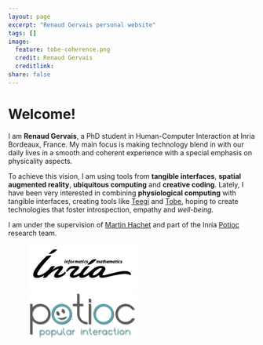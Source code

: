 ```yaml
---
layout: page
excerpt: "Renaud Gervais personal website"
tags: []
image:
  feature: tobe-coherence.png
  credit: Renaud Gervais
  creditlink: 
share: false
---
```


# Welcome!
I am **Renaud Gervais**, a PhD student in Human-Computer Interaction at Inria Bordeaux, France. My main focus is making technology blend in with our daily lives in a smooth and coherent experience with a special emphasis on physicality aspects.

To achieve this vision, I am using tools from **tangible interfaces**, **spatial augmented reality**, **ubiquitous computing** and **creative coding**. Lately, I have been very interested in combining **physiological computing** with tangible interfaces, creating tools like [Teegi](/teegi-tangible-eeg-interface/) and [Tobe](/tobe/), hoping to create technologies that foster introspection, empathy and *well-being*.

I am under the supervision of [Martin Hachet](http://www.labri.fr/perso/hachet/) and part of the Inria [Potioc](http://team.inria.fr/potioc/) research team.

<figure class="half">
    <a href="http://www.inria.fr"><img src="/images/logo_inria_bw.png"></a>
    <a href="http://team.inria.fr/potioc/"><img src="/images/logo_potioc_low_res.png"></a>
</figure>